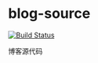 # blog-source

[![Build Status](https://travis-ci.org/jovysun/blog-source.svg?branch=master)](https://travis-ci.org/jovysun/blog-source)

博客源代码
